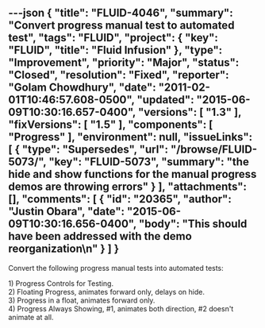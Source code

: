 ---json
{
  "title": "FLUID-4046",
  "summary": "Convert progress manual test to automated test",
  "tags": "FLUID",
  "project": {
    "key": "FLUID",
    "title": "Fluid Infusion"
  },
  "type": "Improvement",
  "priority": "Major",
  "status": "Closed",
  "resolution": "Fixed",
  "reporter": "Golam Chowdhury",
  "date": "2011-02-01T10:46:57.608-0500",
  "updated": "2015-06-09T10:30:16.657-0400",
  "versions": [
    "1.3"
  ],
  "fixVersions": [
    "1.5"
  ],
  "components": [
    "Progress"
  ],
  "environment": null,
  "issueLinks": [
    {
      "type": "Supersedes",
      "url": "/browse/FLUID-5073/",
      "key": "FLUID-5073",
      "summary": "the hide and show functions for the manual progress demos are throwing errors"
    }
  ],
  "attachments": [],
  "comments": [
    {
      "id": "20365",
      "author": "Justin Obara",
      "date": "2015-06-09T10:30:16.656-0400",
      "body": "This should have been addressed with the demo reorganization\n"
    }
  ]
}
---
Convert the following progress manual tests into automated  tests:

1\) Progress Controls for Testing.\
2\) Floating Progress, animates forward only, delays on hide.\
3\) Progress in a float, animates forward only.\
4\) Progress Always Showing, #1, animates both direction, #2 doesn't animate at all.

        